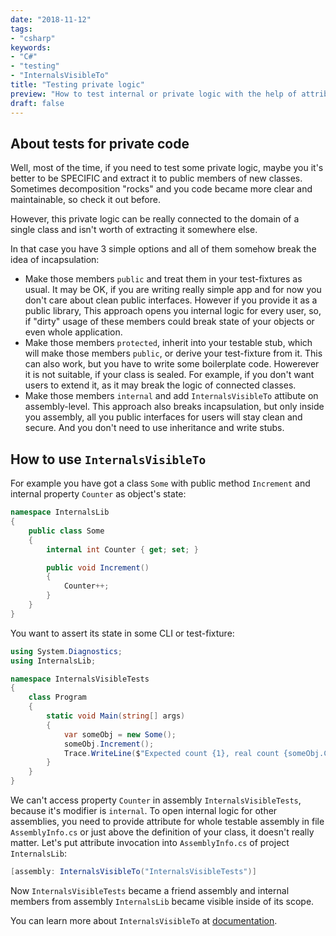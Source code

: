 ```yaml
---
date: "2018-11-12"
tags:
- "csharp"
keywords:
- "C#"
- "testing"
- "InternalsVisibleTo"
title: "Testing private logic"
preview: "How to test internal or private logic with the help of attribute InternalsVisibleTo"
draft: false
---
```


## About tests for private code

Well, most of the time, if you need to test some private logic, maybe you it's better to be SPECIFIC and extract it to public members of new classes. Sometimes decomposition "rocks" and you code became more clear and maintainable, so check it out before.

However, this private logic can be really connected to the domain of a single class and isn't worth of extracting it somewhere else.

In that case you have 3 simple options and all of them somehow break the idea of incapsulation:
- Make those members `public` and treat them in your test-fixtures as usual. It may be OK, if you are writing really simple app and for now you don't care about clean public interfaces. However if you provide it as a public library, This approach opens you internal logic for every user, so, if "dirty" usage of these members could break state of your objects or even whole application.
- Make those members `protected`, inherit into your testable stub, which will make those members `public`, or derive your test-fixture from it. This can also work, but you have to write some boilerplate code. Howerever it is not suitable, if your class is sealed. For example, if you don't want users to extend it, as it may break the logic of connected classes.
- Make those members `internal` and add `InternalsVisibleTo` attibute on assembly-level. This approach also breaks incapsulation, but only inside you assembly, all you public interfaces for users will stay clean and secure. And you don't need to use inheritance and write stubs.

## How to use `InternalsVisibleTo`

For example you have got a class `Some` with public method `Increment` and internal property `Counter` as object's state:
```csharp
namespace InternalsLib
{
    public class Some
    {
        internal int Counter { get; set; }

        public void Increment()
        {
            Counter++;
        }
    }
}
```

You want to assert its state in some CLI or test-fixture:
```csharp
using System.Diagnostics;
using InternalsLib;

namespace InternalsVisibleTests
{
    class Program
    {
        static void Main(string[] args)
        {
            var someObj = new Some();
            someObj.Increment();
            Trace.WriteLine($"Expected count {1}, real count {someObj.Counter}");
        }
    }
}
```

We can't access property `Counter` in assembly `InternalsVisibleTests`, because it's modifier is `internal`. To open internal logic for other assemblies, you need to provide attribute for whole testable assembly in file `AssemblyInfo.cs` or just above the definition of your class, it doesn't really matter.
Let's put attribute invocation into `AssemblyInfo.cs` of project `InternalsLib`:
```csharp
[assembly: InternalsVisibleTo("InternalsVisibleTests")]
```

Now `InternalsVisibleTests` became a friend assembly and internal members from assembly `InternalsLib` became visible inside of its scope.

You can learn more about `InternalsVisibleTo` at [documentation](https://docs.microsoft.com/en-us/dotnet/api/system.runtime.compilerservices.internalsvisibletoattribute).